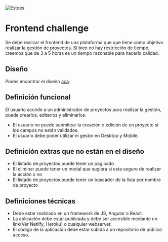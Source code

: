 ![Estoes](https://newsletters.estoes.dev/estoes/42/images/logo-animated.gif "Esto es Agencia Digital")
# Frontend challenge
Se debe realizar el frontend de una plataforma que que tiene como objetivo realizar la gestión de proyectos.
Si bien no hay restricción de tiempo, creemos que de 3 a 5 horas es un tiempo razonable para hacerlo calidad.

## Diseño
Podés encontrar el diseño [acá](https://www.figma.com/file/YLDHikbDgfsZbVdEbO0H6U/Full-Stack-Test-1?node-id=1%3A1701).

## Definición funcional
El usuario accede a un administrador de proyectos para realizar la gestión, puede crearlos, editarlos y eliminarlos.

* El usuario no puede submitear la creación o edición de un proyecto si los campos no están validados.
* El usuario debe poder utilizar el gestor en Desktop y Mobile.

## Definición extras que no están en el diseño
* El listado de proyectos puede tener un paginado
* El eliminar puede tener un modal que sugiera si esta seguro de realizar la acción o no
* El listado de proyectos puede tener un buscador de la lista por nombre de proyecto

## Definiciones técnicas
* Debe estar realizado en un framework de JS, Angular o React.
* La aplicación debe estar publicada y debe ser accesible mediante un link(Ver Netlify, Heroku) o cualquier webserver.
* El código de la aplicación debe estar subida a un repositorio de público acceso.